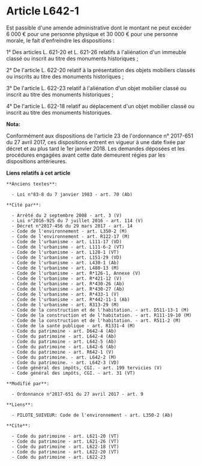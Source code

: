 # Article L642-1

Est passible d'une amende administrative dont le montant ne peut excéder 6 000 € pour une personne physique et 30 000 € pour
une personne morale, le fait d'enfreindre les dispositions : 

1° Des articles L. 621-20 et L. 621-26 relatifs à l'aliénation d'un immeuble classé ou inscrit au titre des monuments
historiques ; 

2° De l'article L. 622-20 relatif à la présentation des objets mobiliers classés ou inscrits au titre des monuments
historiques ; 

3° De l'article L. 622-23 relatif à l'aliénation d'un objet mobilier classé ou inscrit au titre des monuments historiques ; 

4° De l'article L. 622-18 relatif au déplacement d'un objet mobilier classé ou inscrit au titre des monuments historiques.

**Nota:**

Conformément aux dispositions de l'article 23 de l'ordonnance n° 2017-651 du 27 avril 2017, ces dispositions entrent en
vigueur à une date fixée par décret et au plus tard le 1er janvier 2018. Les demandes déposées et les procédures engagées
avant cette date demeurent régies par les dispositions antérieures.

**Liens relatifs à cet article**

	**Anciens textes**:

	  - Loi n°83-8 du 7 janvier 1983 - art. 70 (Ab)

	**Cité par**:

	  - Arrêté du 2 septembre 2008 - art. 3 (V)
	  - Loi n°2016-925 du 7 juillet 2016 - art. 114 (V)
	  - Décret n°2017-456 du 29 mars 2017 - art. 14
	  - Code de l'environnement - art. L350-2 (M)
	  - Code de l'environnement - art. R122-17 (M)
	  - Code de l'urbanisme - art. L111-17 (VD)
	  - Code de l'urbanisme - art. L111-6-2 (VT)
	  - Code de l'urbanisme - art. L128-1 (VT)
	  - Code de l'urbanisme - art. L151-29 (VD)
	  - Code de l'urbanisme - art. L430-1 (Ab)
	  - Code de l'urbanisme - art. L480-13 (M)
	  - Code de l'urbanisme - art. R*126-1, Annexe (V)
	  - Code de l'urbanisme - art. R*421-12 (V)
	  - Code de l'urbanisme - art. R*430-26 (Ab)
	  - Code de l'urbanisme - art. R*430-27 (Ab)
	  - Code de l'urbanisme - art. R*433-1 (V)
	  - Code de l'urbanisme - art. R*442-11-1 (Ab)
	  - Code de l'urbanisme - art. R313-29 (M)
	  - Code de la construction et de l'habitation. - art. D511-13-1 (M)
	  - Code de la construction et de l'habitation. - art. R111-19-10 (M)
	  - Code de la construction et de l'habitation. - art. R511-2 (M)
	  - Code de la santé publique - art. R1331-4 (M)
	  - Code du patrimoine - art. D642-4 (Ab)
	  - Code du patrimoine - art. L642-4 (Ab)
	  - Code du patrimoine - art. L642-5 (Ab)
	  - Code du patrimoine - art. L642-6 (Ab)
	  - Code du patrimoine - art. R642-1 (V)
	  - Code du patrimoine. - art. L642-2 (M)
	  - Code du patrimoine. - art. L642-3 (VD)
	  - Code général des impôts, CGI. - art. 199 tervicies (V)
	  - Code général des impôts, CGI. - art. 31 (VT)

	**Modifié par**:

	  - Ordonnance n°2017-651 du 27 avril 2017 - art. 9

	**Liens**:

	  - PILOTE_SUIVEUR: Code de l'environnement - art. L350-2 (Ab)

	**Cite**:

	  - Code du patrimoine - art. L621-20 (VT)
	  - Code du patrimoine - art. L621-26 (VT)
	  - Code du patrimoine - art. L622-18 (VT)
	  - Code du patrimoine - art. L622-20 (VT)
	  - Code du patrimoine - art. L622-23
